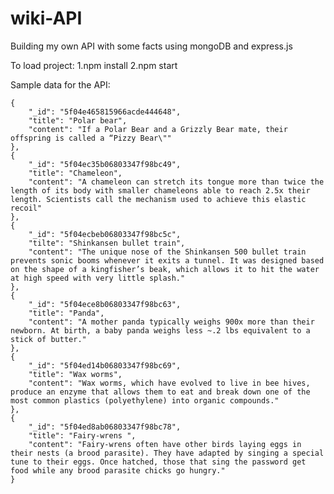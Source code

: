 # wiki-API

Building my own API with some facts using mongoDB and express.js

To load project:
1.npm install
2.npm start

Sample data for the API:

    {
        "_id": "5f04e465815966acde444648",
        "title": "Polar bear",
        "content": "If a Polar Bear and a Grizzly Bear mate, their offspring is called a “Pizzy Bear\""
    },
    {
        "_id": "5f04ec35b06803347f98bc49",
        "title": "Chameleon",
        "content": "A chameleon can stretch its tongue more than twice the length of its body with smaller chameleons able to reach 2.5x their length. Scientists call the mechanism used to achieve this elastic recoil"
    },
    {
        "_id": "5f04ecbeb06803347f98bc5c",
        "tilte": "Shinkansen bullet train",
        "content": "The unique nose of the Shinkansen 500 bullet train prevents sonic booms whenever it exits a tunnel. It was designed based on the shape of a kingfisher’s beak, which allows it to hit the water at high speed with very little splash."
    },
    {
        "_id": "5f04ece8b06803347f98bc63",
        "title": "Panda",
        "content": "A mother panda typically weighs 900x more than their newborn. At birth, a baby panda weighs less ~.2 lbs equivalent to a stick of butter."
    },
    {
        "_id": "5f04ed14b06803347f98bc69",
        "title": "Wax worms",
        "content": "Wax worms, which have evolved to live in bee hives, produce an enzyme that allows them to eat and break down one of the most common plastics (polyethylene) into organic compounds."
    },
    {
        "_id": "5f04ed8ab06803347f98bc78",
        "title": "Fairy-wrens ",
        "content": "Fairy-wrens often have other birds laying eggs in their nests (a brood parasite). They have adapted by singing a special tune to their eggs. Once hatched, those that sing the password get food while any brood parasite chicks go hungry."
    }
